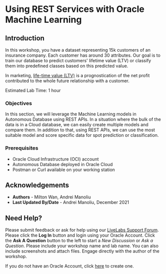 # Using REST Services with Oracle Machine Learning

## Introduction

In this workshop, you have a dataset representing 15k customers of an insurance company. Each customer has around 30 attributes. Our goal is to train our database to predict customers' lifetime value (LTV) or classify them into predefined classes based on this predicted value.

In marketing, [life-time value (LTV)](https://en.wikipedia.org/wiki/Customer_lifetime_value) is a prognostication of the net profit contributed to the whole future relationship with a customer.

Estimated Lab Time: 1 hour

### Objectives

In this section, we will leverage the Machine Learning models in Autonomous Database using REST APIs. In a situation where the bulk of the data is in a Cloud database, we can easily create multiple models and compare them. In addition to that, using REST APIs, we can use the most suitable model and score specific data for spot prediction or classification.

### Prerequisites
* Oracle Cloud Infrastructure (OCI) account
* Autonomous Database deployed in Oracle Cloud
* Postman or Curl available on your working station

## Acknowledgements
* **Authors** - Milton Wan, Andrei Manoliu
* **Last Updated By/Date** -  Andrei Manoliu, December 2021

## Need Help?
Please submit feedback or ask for help using our [LiveLabs Support Forum](https://community.oracle.com/tech/developers/categories/livelabsdiscussions). Please click the **Log In** button and login using your Oracle Account. Click the **Ask A Question** button to the left to start a *New Discussion* or *Ask a Question*.  Please include your workshop name and lab name.  You can also include screenshots and attach files.  Engage directly with the author of the workshop.

If you do not have an Oracle Account, click [here](https://profile.oracle.com/myprofile/account/create-account.jspx) to create one.
